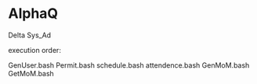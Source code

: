# AlphaQ
Delta Sys_Ad

execution order:

GenUser.bash
Permit.bash
schedule.bash
attendence.bash
GenMoM.bash
GetMoM.bash
